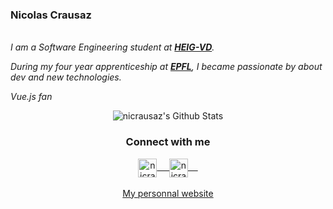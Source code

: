 ### Nicolas Crausaz
<br>
<em>
I am a Software Engineering student at <a href="https://heig-vd.ch/"><b>HEIG-VD</b></a>.

During my four year apprenticeship at <a href="https://epfl.ch/"><b>EPFL</b></a>, I became passionate by about dev and new technologies. 

Vue.js fan
</em>
<br>

<p align="center">
<img align="center" src="https://github-readme-stats.vercel.app/api?username=nicrausaz&&show_icons=true&theme=dark" alt="nicrausaz's Github Stats">
</p>  

<div align="center">
  <h3 align="center">Connect with me</h3>
<p align="center">
 <a href="https://www.linkedin.com/in/nicolas-crausaz-861876104/" target="blank">
  <img align="center" alt="nicrausaz's LinkedIn" width="30px" src="https://www.vectorlogo.zone/logos/linkedin/linkedin-icon.svg" /> &nbsp; &nbsp;
 </a>
 <a href="https://www.instagram.com/nicrausaz/" target="blank">
  <img align="center" alt="nicrausaz's Instagram" width="30px" src="https://www.vectorlogo.zone/logos/instagram/instagram-icon.svg" /> &nbsp; &nbsp;
 </a>

 </a> 
  <br/>
  <br/>
  <a href="https://crausaz.click"> My personnal website<br/>
</p>
